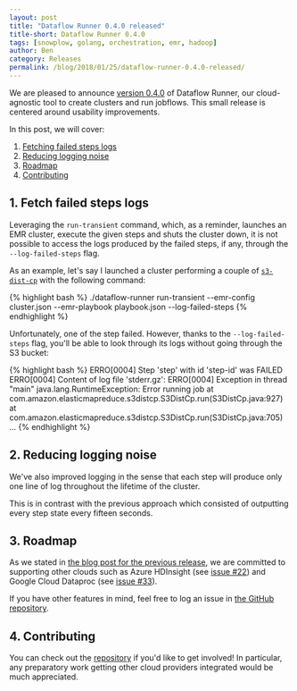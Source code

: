 ```yaml
---
layout: post
title: "Dataflow Runner 0.4.0 released"
title-short: Dataflow Runner 0.4.0
tags: [snowplow, golang, orchestration, emr, hadoop]
author: Ben
category: Releases
permalink: /blog/2018/01/25/dataflow-runner-0.4.0-released/
---
```


We are pleased to announce [version 0.4.0][release-040] of Dataflow Runner, our cloud-agnostic tool
to create clusters and run jobflows. This small release is centered around usability improvements.

In this post, we will cover:

1. [Fetching failed steps logs](#logs)
2. [Reducing logging noise](#noise)
3. [Roadmap](#roadmap)
4. [Contributing](#contributing)

<!--more-->

<h2 id="locks">1. Fetch failed steps logs</h2>

Leveraging the `run-transient` command, which, as a reminder, launches an EMR cluster, execute the
given steps and shuts the cluster down, it is not possible to access the logs produced by the
failed steps, if any, through the `--log-failed-steps` flag.

As an example, let's say I launched a cluster performing a couple of [`s3-dist-cp`][s3-dist-cp]
with the following command:

{% highlight bash %}
./dataflow-runner run-transient --emr-config cluster.json --emr-playbook playbook.json --log-failed-steps
{% endhighlight %}

Unfortunately, one of the step failed. However, thanks to the `--log-failed-steps` flag, you'll be
able to look through its logs without going through the S3 bucket:

{% highlight bash %}
ERRO[0004] Step 'step' with id 'step-id' was FAILED
ERRO[0004] Content of log file 'stderr.gz':
ERRO[0004] Exception in thread "main" java.lang.RuntimeException: Error running job
    at com.amazon.elasticmapreduce.s3distcp.S3DistCp.run(S3DistCp.java:927)
    at com.amazon.elasticmapreduce.s3distcp.S3DistCp.run(S3DistCp.java:705)
    ...
{% endhighlight %}

<h2 id="tags">2. Reducing logging noise</h2>

We've also improved logging in the sense that each step will produce only one line of log
throughout the lifetime of the cluster.

This is in contrast with the previous approach which consisted of outputting every step state
every fifteen seconds.

<h2 id="roadmap">3. Roadmap</h2>

As we stated in [the blog post for the previous release][release-030-post],
we are committed to supporting other clouds such as Azure HDInsight (see [issue #22][issue-22]) and
Google Cloud Dataproc (see [issue #33][issue-33]).

If you have other features in mind, feel free to log an issue in
[the GitHub repository][df-runner-issues].

<h2 id="contributing">4. Contributing</h2>

You can check out the [repository][df-runner-repo] if you'd like to get involved! In particular, any
preparatory work getting other cloud providers integrated would be much appreciated.

[release-040]: https://github.com/snowplow/dataflow-runner/releases/tag/0.4.0
[release-030-post]: /blog/2017/05/30/dataflow-runner-0.3.0-released#roadmap

[df-runner-repo]: https://github.com/snowplow/dataflow-runner/
[df-runner-issues]: https://github.com/snowplow/dataflow-runner/issues/
[issue-22]: https://github.com/snowplow/dataflow-runner/issues/22
[issue-33]: https://github.com/snowplow/dataflow-runner/issues/15

[s3-dist-cp]: https://docs.aws.amazon.com/emr/latest/ReleaseGuide/UsingEMR_s3distcp.html
